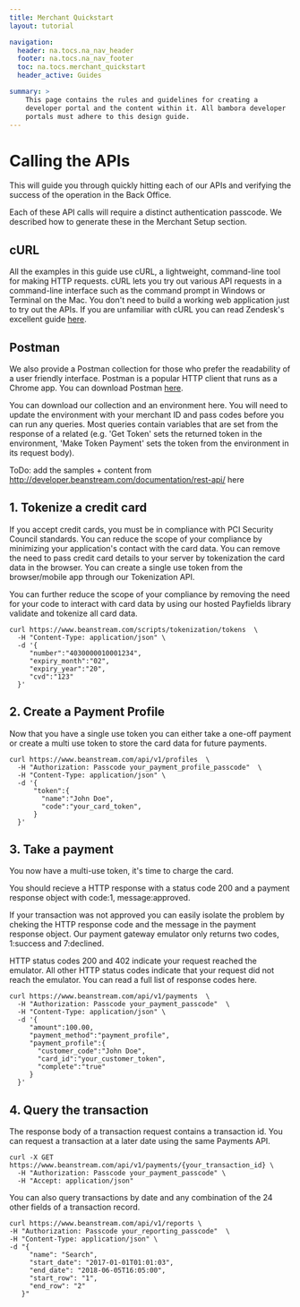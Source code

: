 ```yaml
---
title: Merchant Quickstart
layout: tutorial

navigation:
  header: na.tocs.na_nav_header
  footer: na.tocs.na_nav_footer
  toc: na.tocs.merchant_quickstart
  header_active: Guides

summary: >
    This page contains the rules and guidelines for creating a
    developer portal and the content within it. All bambora developer
    portals must adhere to this design guide.
---
```


# Calling the APIs

This will guide you through quickly hitting each of our APIs and verifying the success of the operation in the Back Office.

Each of these API calls will require a distinct authentication passcode. We described how to generate these in the Merchant Setup section.

## cURL

All the examples in this guide use cURL, a lightweight, command-line tool for making HTTP requests. cURL lets you try out various API requests in a command-line interface such as the command prompt in Windows or Terminal on the Mac. You don't need to build a working web application just to try out the APIs. If you are unfamiliar with cURL you can read Zendesk's excellent guide <a href="https://help.zendesk.com/hc/en-us/articles/229136847-Installing-and-using-cURL" target="_blank">here</a>.

## Postman

We also provide a Postman collection for those who prefer the readability of a user friendly interface. Postman is a popular HTTP client that runs as a Chrome app. You can download Postman <a href="https://www.getpostman.com/" target="_blank">here</a>.

You can download our collection and an environment here. You will need to update the environment with your merchant ID and pass codes before you can run any queries. Most queries contain variables that are set from the response of a related (e.g. 'Get Token' sets the returned token in the environment, 'Make Token Payment' sets the token from the environment in its request body).

ToDo: add the samples + content from http://developer.beanstream.com/documentation/rest-api/ here

## 1. Tokenize a credit card
If you accept credit cards, you must be in compliance with PCI Security Council standards. You can reduce the scope of your compliance by minimizing your application's contact with the card data. You can remove the need to pass credit card details to your server by tokenization the card data in the browser. You can create a single use token from the browser/mobile app through our Tokenization API.

You can further reduce the scope of your compliance by removing the need for your code to interact with card data by using our hosted Payfields library validate and tokenize all card data.

```
curl https://www.beanstream.com/scripts/tokenization/tokens  \
  -H "Content-Type: application/json" \
  -d '{
     "number":"4030000010001234",
     "expiry_month":"02",
     "expiry_year":"20",
     "cvd":"123"
  }'
```

## 2. Create a Payment Profile
Now that you have a single use token you can either take a one-off payment or create a multi use token to store the card data for future payments.

```
curl https://www.beanstream.com/api/v1/profiles  \
  -H "Authorization: Passcode your_payment_profile_passcode"  \
  -H "Content-Type: application/json" \
  -d '{
      "token":{  
        "name":"John Doe",
        "code":"your_card_token",
      }
  }'
```

## 3. Take a payment
You now have a multi-use token, it's time to charge the card.

You should recieve a HTTP response with a status code 200 and a payment response object with code:1, message:approved.

If your transaction was not approved you can easily isolate the problem by cheking the HTTP response code and the message in the payment response object. Our payment gateway emulator only returns two codes, 1:success and 7:declined.

HTTP status codes 200 and 402 indicate your request reached the emulator. All other HTTP status codes indicate that your request did not reach the emulator. You can read a full list of response codes here.

```
curl https://www.beanstream.com/api/v1/payments  \
  -H "Authorization: Passcode your_payment_passcode"  \
  -H "Content-Type: application/json" \
  -d '{
     "amount":100.00,
     "payment_method":"payment_profile",
     "payment_profile":{
       "customer_code":"John Doe",
       "card_id":"your_customer_token",
       "complete":"true"
     }
  }'
```

## 4. Query the transaction
The response body of a transaction request contains a transaction id. You can request a transaction at a later date using the same Payments API.

```
curl -X GET https://www.beanstream.com/api/v1/payments/{your_transaction_id} \
  -H "Authorization: Passcode your_payment_passcode" \
  -H "Accept: application/json"
```

You can also query transactions by date and any combination of the 24 other fields of a transaction record.

```
curl https://www.beanstream.com/api/v1/reports \
-H "Authorization: Passcode your_reporting_passcode"  \
-H "Content-Type: application/json" \
-d "{
     "name": "Search",
     "start_date": "2017-01-01T01:01:03",
     "end_date": "2018-06-05T16:05:00",   
     "start_row": "1",
     "end_row": "2"
   }"
```
